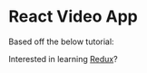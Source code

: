 # React Video App

Based off the below tutorial:

Interested in learning [Redux](https://www.udemy.com/react-redux/)?
